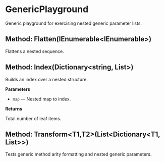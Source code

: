 # GenericPlayground

Generic playground for exercising nested generic parameter lists.

## Method: Flatten(IEnumerable<IEnumerable<XItem>>)
Flattens a nested sequence.

## Method: Index(Dictionary<string, List<XItem>>)
Builds an index over a nested structure.

**Parameters**
- `map` — Nested map to index.

**Returns**

Total number of leaf items.

## Method: Transform<T1,T2>(List<Dictionary<T1, List<T2>>>)
Tests generic method arity formatting and nested generic parameters.

